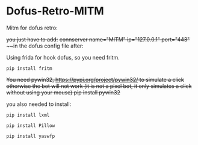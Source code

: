 # Dofus-Retro-MITM
Mitm for dofus retro:

~~you just have to add:~~
~~connserver name="MITM" ip="127.0.0.1" port="443"~~
~~in the dofus config file after:

Using frida for hook dofus, so you need fritm.
```
pip install fritm
```

~~You need pywin32, https://pypi.org/project/pywin32/ to simulate a click otherwise the bot will not work
(it is not a pixel bot, it only simulates a click without using your mouse)
pip install pywin32~~

you also needed to install:
```
pip install lxml 

pip install Pillow

pip install yaswfp
```
